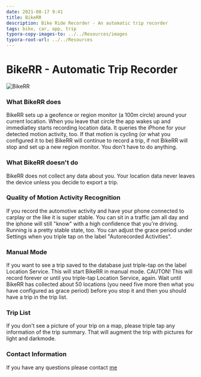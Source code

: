 ```yaml
---
date: 2021-08-17 9:41
title: BikeRR
description: Bike Ride Recorder - An automatic trip recorder
tags: bike, car, app, trip
typora-copy-images-to: ../../Resources/images
typora-root-url: ../../Resources
---
```


# BikeRR - Automatic Trip Recorder

![BikeRR](/images/BikeRR.png)

### What BikeRR does

BikeRR sets up a geofence or region monitor (a 100m circle) around your current location. When you leave that circle the app wakes up and immediatley starts recording location data. It queries the iPhone for your detected motion activity, too. If that motion is cycling (or what you configured it to be) BikeRR will continue to record a trip, if not BikeRR will stop and set up a new region monitor. You don't have to do anything.

### What BikeRR doesn't do
BikeRR does not collect any data about you. Your location data never leaves the device unless you decide to export a trip.

### Quality of Motion Activity Recognition
If you record the automotive activity and have your phone connected to carplay or the like it is super stable. You can sit in a traffic jam all day and the iphone will still "know" with a high confidence that you're driving. Running is a pretty stable state, too. You can adjust the grace period under Settings when you triple tap on the label "Autorecorded Activities".

### Manual Mode
If you want to see a trip saved to the database just triple-tap on the label Location Service. This will start BikeRR in manual mode. CAUTON! This will record forever or until you triple-tap Location Service, again. Wait until BikeRR has collected about 50 locations (you need five more then what you have configured as grace period) before you stop it and then you should have a trip in the trip list.

### Trip List
If you don't see a picture of your trip on a map, please triple tap any information of the trip summary. That will augment the trip with pictures for light and darkmode.

### Contact Information
If you have any questions please contact [me](mailto:oliep@bikerr.app)
